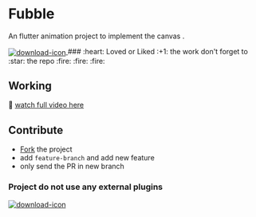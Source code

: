 # Fubble

An flutter animation project to implement the canvas .

<a href="https://youtu.be/kwtu2Wf1fO8">
        <img src="https://i9.ytimg.com/vi/kwtu2Wf1fO8/hqdefault.jpg?sqp=CNii7OgF&rs=AOn4CLBUruWFP_2qc0xdmaJvsJoMFRQAGQ" align="center" alt="download-icon"/>
    </a>
### :heart: Loved or  Liked :+1: the work don't forget to :star: the repo :fire: :fire: :fire:

## Working

:movie_camera: [watch full video here](https://youtu.be/kwtu2Wf1fO8)

## Contribute

- [Fork](https://github.com/cimplesid/fubble/fork) the project
- add `feature-branch` and add new feature
- only send the PR in new branch
### Project do not use any external plugins

  <a href="https://raw.githubusercontent.com/cimplesid/fubble/master/fubble.apk">
        <img src="https://www.coinagemag.com/wp-content/uploads/2017/12/free-download-png-blue-color-free-download-button-679-1.png" align="center" alt="download-icon"/>
    </a>



